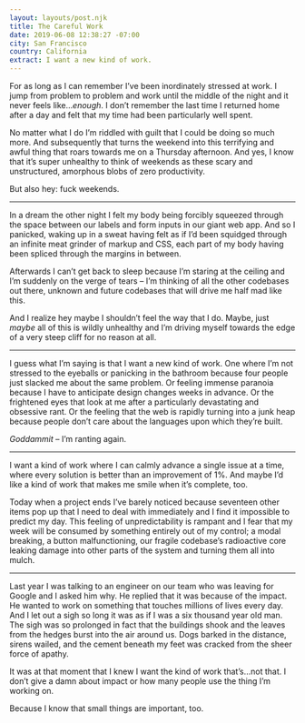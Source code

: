 ```yaml
---
layout: layouts/post.njk
title: The Careful Work
date: 2019-06-08 12:38:27 -07:00
city: San Francisco
country: California
extract: I want a new kind of work.
---
```


For as long as I can remember I’ve been inordinately stressed at work. I jump from problem to problem and work until the middle of the night and it never feels like…_enough_. I don’t remember the last time I returned home after a day and felt that my time had been particularly well spent.

No matter what I do I’m riddled with guilt that I could be doing so much more. And subsequently that turns the weekend into this terrifying and awful thing that roars towards me on a Thursday afternoon. And yes, I know that it’s super unhealthy to think of weekends as these scary and unstructured, amorphous blobs of zero productivity.

But also hey: fuck weekends.

---

In a dream the other night I felt my body being forcibly squeezed through the space between our labels and form inputs in our giant web app. And so I panicked, waking up in a sweat having felt as if I’d been squidged through an infinite meat grinder of markup and CSS, each part of my body having been spliced through the margins in between.

Afterwards I can’t get back to sleep because I’m staring at the ceiling and I’m suddenly on the verge of tears – I’m thinking of all the other codebases out there, unknown and future codebases that will drive me half mad like this.

And I realize hey maybe I shouldn’t feel the way that I do. Maybe, just _maybe_ all of this is wildly unhealthy and I’m driving myself towards the edge of a very steep cliff for no reason at all.

---

I guess what I’m saying is that I want a new kind of work. One where I’m not stressed to the eyeballs or panicking in the bathroom because four people just slacked me about the same problem. Or feeling immense paranoia because I have to anticipate design changes weeks in advance. Or the frightened eyes that look at me after a particularly devastating and obsessive rant. Or the feeling that the web is rapidly turning into a junk heap because people don’t care about the languages upon which they’re built.

_Goddammit_ – I’m ranting again.

---

I want a kind of work where I can calmly advance a single issue at a time, where every solution is better than an improvement of 1%. And maybe I’d like a kind of work that makes me smile when it’s complete, too.

Today when a project ends I’ve barely noticed because seventeen other items pop up that I need to deal with immediately and I find it impossible to predict my day. This feeling of unpredictability is rampant and I fear that my week will be consumed by something entirely out of my control; a modal breaking, a button malfunctioning, our fragile codebase’s radioactive core leaking damage into other parts of the system and turning them all into mulch.

---

Last year I was talking to an engineer on our team who was leaving for Google and I asked him why. He replied that it was because of the impact. He wanted to work on something that touches millions of lives every day. And I let out a sigh so long it was as if I was a six thousand year old man. The sigh was so prolonged in fact that the buildings shook and the leaves from the hedges burst into the air around us. Dogs barked in the distance, sirens wailed, and the cement beneath my feet was cracked from the sheer force of apathy.

It was at that moment that I knew I want the kind of work that’s…not that. I don’t give a damn about impact or how many people use the thing I’m working on.

Because I know that small things are important, too.

